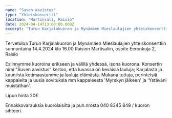 ```yaml
---
name: "Suven aavistus"
type: "Yhteiskonsertti"
location: "Martinsali, Raisio"
date: 2024-04-14T13:00:00.000Z
excerpt: "Turun Karjalakuoron ja Mynämäen Mieslaulajien yhteiskonsertti. Keväisiä lauluja Karjalasta ja kauniista kotimaastamme."
---
```


Tervetuloa Turun Karjalakuoron ja Mynämäen Mieslaulajien yhteiskonserttiin sunnuntaina 14.4.2024 klo 16.00 Raision Martisaliin, osoite Eeronkuja 2, Raisio

Esiinnymme kuoroina erikseen ja välillä yhdessä, isona kuorona. Konsertin nimi "Suven aavistus" kertoo, että luvassa on keväisiä lauluja; Karjalasta ja kauniista kotimaastamme ja lauluja elämästä. Mukana tuttuja, perinteisiä kappaleita ja uusia sovituksia mm kappaleesta 'Myrskyn jälkeen' ja 'Ystäväni muistathan'.

Lipun hinta 20€

Ennakkovarauksia kuorolaisilta ja puh.nrosta 040 8345 849 / kuoron sihteeri. 